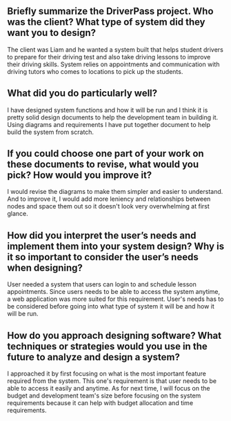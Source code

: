 ## Briefly summarize the DriverPass project. Who was the client? What type of system did they want you to design? ##

The client was Liam and he wanted a system built that helps student drivers to prepare for their driving test and also take driving lessons to improve their driving skills. System relies on appointments and communication with driving tutors who comes to locations to pick up the students.

## What did you do particularly well? ##

I have designed system functions and how it will be run and I think it is pretty solid design documents to help the development team in building it. Using diagrams and requirements I have put together document to help build the system from scratch.

## If you could choose one part of your work on these documents to revise, what would you pick? How would you improve it? ##

I would revise the diagrams to make them simpler and easier to understand. And to improve it, I would add more leniency and relationships between nodes and space them out so it doesn't look very overwhelming at first glance.

## How did you interpret the user’s needs and implement them into your system design? Why is it so important to consider the user’s needs when designing? ##

User needed a system that users can login to and schedule lesson appointments. Since users needs to be able to access the system anytime, a web application was more suited for this requirement. User's needs has to be considered before going into what type of system it will be and how it will be run.

## How do you approach designing software? What techniques or strategies would you use in the future to analyze and design a system? ##

I approached it by first focusing on what is the most important feature required from the system. This one's requirement is that user needs to be able to access it easily and anytime. As for next time, I will focus on the budget and development team's size before focusing on the system requirements because it can help with budget allocation and time requirements.

